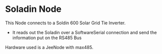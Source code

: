 # Soladin Node

This Node connects to a Soldin 600 Solar Grid Tie Inverter.
- It reads out the Soladin over a SoftwareSerial connection and send the information put on the RS485 Bus

Hardware used is a JeeNode with max485.